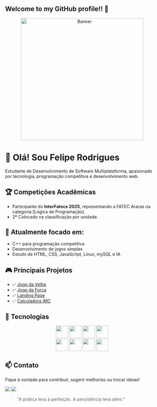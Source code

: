 ## Welcome to my GitHub profile!! 👾

<p align="center">
  <img src="https://media.giphy.com/media/qgQUggAC3Pfv687qPC/giphy.gif" width='400' height='auto' alt="Banner">
</p>

# 👋 Olá! Sou Felipe Rodrigues

Estudante de Desenvolvimento de Software Multiplataforma, apaixonado por tecnologia, programação competitiva e desenvolvimento web.

## 🏆 Competições Acadêmicas
- Participante do **InterFatecs 2025**, representando a FATEC Araras na categoria [Lógica de Programação].
- 2º Colocado na classificação por unidade.

## 🎯 Atualmente focado em:
- C++ para programação competitiva
- Desenvolvimento de jogos simples
- Estudo de HTML, CSS, JavaScript, Linux, mySQL e IA

## 🎮 Principais Projetos

- ✅ [Jogo da Velha](https://github.com/1freelipe/Jogo-da-forca/blob/main/README.md)
- ✅ [Jogo da Forca](https://github.com/1freelipe/Jogo-da-velha/blob/main/README.md)
- ✅ [Landing Page](https://1freelipe.github.io/Landing-Page/)
- ✅ [Calculadora IMC](https://1freelipe.github.io/Calculadora-IMC/)

## 🧰 Tecnologias

<div align='center' display=inline>
  <img width='40' height='40' src="https://cdn.jsdelivr.net/gh/devicons/devicon@latest/icons/html5/html5-original-wordmark.svg"/>
  <img width='40' height='40' src="https://cdn.jsdelivr.net/gh/devicons/devicon@latest/icons/css3/css3-original-wordmark.svg"/>
  <img width='40' height='40' src="https://cdn.jsdelivr.net/gh/devicons/devicon@latest/icons/javascript/javascript-original.svg"/>
  <img width='40' height='40' src="https://cdn.jsdelivr.net/gh/devicons/devicon@latest/icons/python/python-original.svg"/>
</div>

<div align='center' display='inline'>
  <img width='40' height='40' src="https://cdn.jsdelivr.net/gh/devicons/devicon@latest/icons/cplusplus/cplusplus-original.svg" />
  <img width='40' height='40' src="https://cdn.jsdelivr.net/gh/devicons/devicon@latest/icons/mysql/mysql-plain-wordmark.svg" />
  <img width='40' height='40' src="https://cdn.jsdelivr.net/gh/devicons/devicon@latest/icons/selenium/selenium-original.svg" />
  <img width='40' height='40' src="https://cdn.jsdelivr.net/gh/devicons/devicon@latest/icons/vscode/vscode-original-wordmark.svg" />
</div>

## 📫 Contato

Fique à vontade para contribuir, sugerir melhorias ou trocar ideias!

<a href="https://www.linkedin.com/in/felipe-rodrigues-509656189/" target="_blank" ><img src="https://img.shields.io/badge/linkedin-%230077B5.svg?style=for-the-badge&logo=linkedin&logoColor=white"/></a>
<a href="https://www.instagram.com/freeliipee_/" target="_blank" ><img src="https://img.shields.io/badge/Instagram-%23E4405F.svg?style=for-the-badge&logo=Instagram&logoColor=white"/></a>

> “A prática leva à perfeição. A persistência leva além.”
